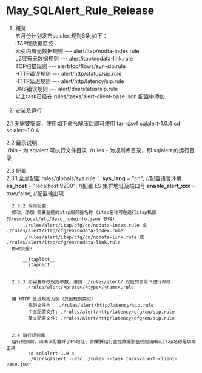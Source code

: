 # May_SQLAlert_Rule_Release

1. 概览<br>
五月份计划发布sqlalert规则6条,如下：<br>
iTAP层数据监控：<br>
索引内有无数据规则  ---  alert/itap/nodta-index.rule <br>
L2层有无数据规则  ---  alert/itap/nodata-link.rule <br>
TCP扫描规则 ---  alert/tcp/flows/syn-sip.rule <br>
HTTP错误规则 ---  alert/http/status/sip.rule <br>
HTTP延迟规则 ---  alert/http/latency/sip.rule <br>
DNS错误规则  --- alert/dns/status/sip.rule <br>
以上task已经在 rules/tasks/alert-client-base.json 配置中添加 <br>
`
2. 安装及运行 

2.1 无需要安装，使用如下命令解压后即可使用
        tar -zxvf sqlalert-1.0.4
        cd sqlalert-1.0.4


2.2 目录说明<br>
        ./bin     - 为 sqlalert 可执行文件目录
        ./rules  - 为规则库目录，即 sqlalert 的运行目录<br>


2.3 配置<br>
      2.3.1 全局配置 rules/globals/sys.rule：
        __sys_lang__ = "cn";                    //配置语言环境
        __es_host__ = "localhost:9200";      //配置 ES 集群地址及端口号
        __enable_alert_xxx__ = true/false;    //配置输出项
            
      2.3.2 规则配置
      修改，添加 需要监控的itap服务器名称 (itap名称可在运行itap机器的/usr/local/etc/desc_nodeinfo.json 获得):
          ./rules/alert/itap/cfg/cn/nodata-index.rule 或 ./rules/alert/itap/cfg/en/nodata-index.rule
          ./rules/alert/itap/cfg/cn/nodata-link.rule 或 ./rules/alert/itap/cfg/en/nodata-link.rule
      修改变量:

          __itaplist__
          __itapdict__
          
          
      2.3.3 如需要修改规则参数，请到 ./rules/alert/ 对应的目录下进行修改
           ./rules/alert/<proto>/<type>/<name>.rule

      用 HTTP 延迟规则为例（其他规则类似）
            规则文件为:  ./rules/alert/http/latency/sip.rule
            中文配置文件: ./rules/alert/http/latency/cfg/cn/sip.rule
            英文配置文件: ./rules/alert/http/latency/cfg/en/sip.rule
            
            
      2.4 运行规则库  
      运行规则前，请确认配置好了ES地址; 如果要运行监控数据那些规则请确认itap名称是填写正确
            cd sqlalert-1.0.4
            ./bin/sqlalert --etc ./rules --task tasks/alert-client-base.json


